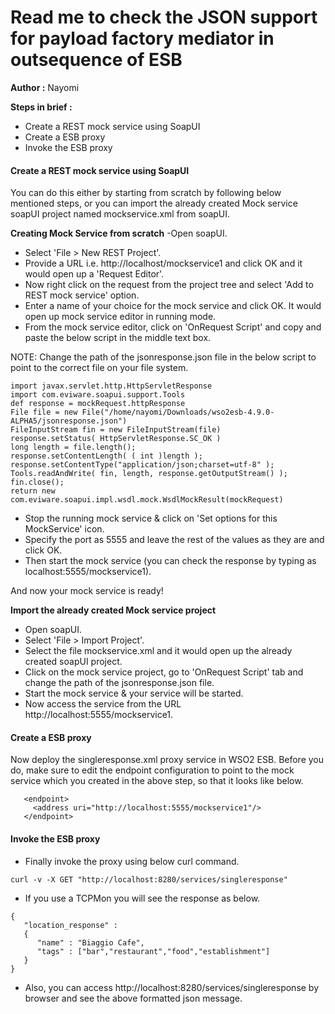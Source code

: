 # **Read me to check the JSON support for payload factory mediator in outsequence of ESB**

**Author :** Nayomi

**Steps in brief :** 

-  Create a REST mock service using SoapUI
-  Create a ESB proxy
-  Invoke the ESB proxy


#### **Create a REST mock service using SoapUI**

You can do this either by starting from scratch by following below mentioned steps, or you can import the already created Mock service soapUI project named mockservice.xml from soapUI.

**Creating Mock Service from scratch**
-Open soapUI.
- Select 'File > New REST Project'.
- Provide a URL i.e. http://localhost/mockservice1 and click OK and it would open up a 'Request Editor'.
- Now right click on the request from the project tree and select 'Add to REST mock service' option.
- Enter a name of your choice for the mock service and click OK. It would open up mock service editor in running mode.
- From the mock service editor, click on 'OnRequest Script' and copy and paste the below script in the middle text box.

NOTE: Change the path of the jsonresponse.json file in the below script to point to the correct file on your file system.

```
import javax.servlet.http.HttpServletResponse
import com.eviware.soapui.support.Tools
def response = mockRequest.httpResponse
File file = new File("/home/nayomi/Downloads/wso2esb-4.9.0-ALPHA5/jsonresponse.json")
FileInputStream fin = new FileInputStream(file)
response.setStatus( HttpServletResponse.SC_OK )
long length = file.length();
response.setContentLength( ( int )length );
response.setContentType("application/json;charset=utf-8" );
Tools.readAndWrite( fin, length, response.getOutputStream() );
fin.close();
return new com.eviware.soapui.impl.wsdl.mock.WsdlMockResult(mockRequest)
```
- Stop the running mock service & click on 'Set options for this MockService' icon.
- Specify the port as 5555 and leave the rest of the values as they are and click OK.
- Then start the mock service (you can check the response by typing as localhost:5555/mockservice1).

And now your mock service is ready!

**Import the already created Mock service project**

- Open soapUI.
- Select 'File > Import Project'.
- Select the file mockservice.xml and it would open up the already created soapUI project.
- Click on the mock service project, go to 'OnRequest Script' tab and change the path of the jsonresponse.json file.
- Start the mock service & your service will be started.
- Now access the service from the URL http://localhost:5555/mockservice1.


#### **Create a ESB proxy**

Now deploy the singleresponse.xml proxy service in WSO2 ESB. Before you do, make sure to edit the endpoint configuration to point to the mock service which you created in the above step, so that it looks like below.
```
   <endpoint>
     <address uri="http://localhost:5555/mockservice1"/>
   </endpoint>

```

#### **Invoke the ESB proxy**

- Finally invoke the proxy using below curl command.

`curl -v -X GET "http://localhost:8280/services/singleresponse"`

- If you use a TCPMon you will see the response as below.

```
{
   "location_response" : 
   {
      "name" : "Biaggio Cafe",
      "tags" : ["bar","restaurant","food","establishment"]
   }
}
```
- Also, you can access http://localhost:8280/services/singleresponse by browser and see the above formatted json message.







